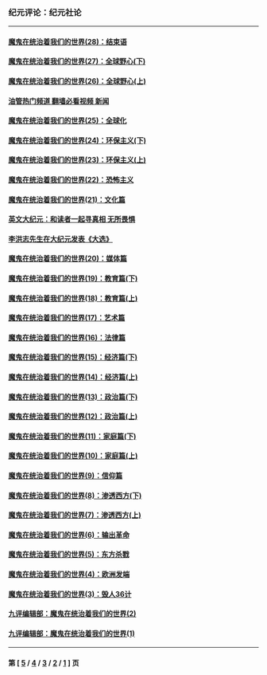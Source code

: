 ### 纪元评论：纪元社论
---
#### [魔鬼在统治着我们的世界(28)：结束语](../../pages/nsc422/n10936246.md?11290330) 
#### [魔鬼在统治着我们的世界(27)：全球野心(下)](../../pages/nsc422/n10928319.md?11290330) 
#### [魔鬼在统治着我们的世界(26)：全球野心(上)](../../pages/nsc422/n10900318.md?11290330) 
#### [油管热门频道 翻墙必看视频 新闻](ok?11290330)
#### [魔鬼在统治着我们的世界(25)：全球化](../../pages/nsc422/n10788205.md?11290330) 
#### [魔鬼在统治着我们的世界(24)：环保主义(下)](../../pages/nsc422/n10695307.md?11290330) 
#### [魔鬼在统治着我们的世界(23)：环保主义(上)](../../pages/nsc422/n10688613.md?11290330) 
#### [魔鬼在统治着我们的世界(22)：恐怖主义](../../pages/nsc422/n10614727.md?11290330) 
#### [魔鬼在统治着我们的世界(21)：文化篇](../../pages/nsc422/n10597706.md?11290330) 
#### [英文大纪元：和读者一起寻真相 无所畏惧](../../pages/nsc422/n12542027.md?11290330) 
#### [李洪志先生在大纪元发表《大选》](../../pages/nsc422/n12534746.md?11290330) 
#### [魔鬼在统治着我们的世界(20)：媒体篇](../../pages/nsc422/n10586579.md?11290330) 
#### [魔鬼在统治着我们的世界(19)：教育篇(下)](../../pages/nsc422/n10564808.md?11290330) 
#### [魔鬼在统治着我们的世界(18)：教育篇(上)](../../pages/nsc422/n10526970.md?11290330) 
#### [魔鬼在统治着我们的世界(17)：艺术篇](../../pages/nsc422/n10499093.md?11290330) 
#### [魔鬼在统治着我们的世界(16)：法律篇](../../pages/nsc422/n10485969.md?11290330) 
#### [魔鬼在统治着我们的世界(15)：经济篇(下)](../../pages/nsc422/n10469975.md?11290330) 
#### [魔鬼在统治着我们的世界(14)：经济篇(上)](../../pages/nsc422/n10457370.md?11290330) 
#### [魔鬼在统治着我们的世界(13)：政治篇(下)](../../pages/nsc422/n10448270.md?11290330) 
#### [魔鬼在统治着我们的世界(12)：政治篇(上)](../../pages/nsc422/n10444576.md?11290330) 
#### [魔鬼在统治着我们的世界(11)：家庭篇(下)](../../pages/nsc422/n10440961.md?11290330) 
#### [魔鬼在统治着我们的世界(10)：家庭篇(上)](../../pages/nsc422/n10435448.md?11290330) 
#### [魔鬼在统治着我们的世界(9)：信仰篇](../../pages/nsc422/n10432159.md?11290330) 
#### [魔鬼在统治着我们的世界(8)：渗透西方(下)](../../pages/nsc422/n10429603.md?11290330) 
#### [魔鬼在统治着我们的世界(7)：渗透西方(上)](../../pages/nsc422/n10426013.md?11290330) 
#### [魔鬼在统治着我们的世界(6)：输出革命](../../pages/nsc422/n10421536.md?11290330) 
#### [魔鬼在统治着我们的世界(5)：东方杀戮](../../pages/nsc422/n10417707.md?11290330) 
#### [魔鬼在统治着我们的世界(4)：欧洲发端](../../pages/nsc422/n10414890.md?11290330) 
#### [魔鬼在统治着我们的世界(3)：毁人36计](../../pages/nsc422/n10411583.md?11290330) 
#### [九评编辑部：魔鬼在统治着我们的世界(2)](../../pages/nsc422/n10410036.md?11290330) 
#### [九评编辑部：魔鬼在统治着我们的世界(1)](../../pages/nsc422/n10406825.md?11290330) 

---
#### 第 [ [5](./5.md?11290330) / [4](./4.md?11290330) / [3](./3.md?11290330) / [2](./2.md?11290330) / [1](./1.md?11290330) ] 页
